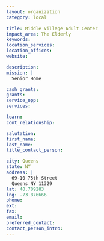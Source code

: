 ```yaml
---
layout: organization
category: local

title: Middle Village Adult Center
impact_area: The Elderly
keywords: 
location_services: 
location_offices: 
website: 

description: 
mission: |
  Senior Home

cash_grants: 
grants: 
service_opp: 
services: 

learn: 
cont_relationship: 

salutation: 
first_name: 
last_name: 
title_contact_person: 

city: Queens
state: NY
address: |
  69-10 75th Street     
  Queens NY 11329
lat: 40.709283
lng: -73.876666
phone: 
ext: 
fax: 
email: 
preferred_contact: 
contact_person_intro: 
---
```

